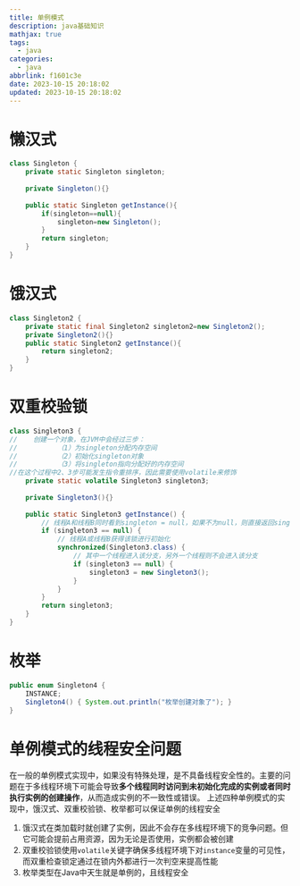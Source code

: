 ```yaml
---
title: 单例模式
description: java基础知识
mathjax: true
tags:
  - java
categories:
  - java
abbrlink: f1601c3e
date: 2023-10-15 20:18:02
updated: 2023-10-15 20:18:02
---
```

# 懒汉式
```java
class Singleton {  
    private static Singleton singleton;  
  
    private Singleton(){}  
  
    public static Singleton getInstance(){  
        if(singleton==null){  
            singleton=new Singleton();  
        }  
        return singleton;  
    }  
}
```
# 饿汉式
```java
class Singleton2 {  
    private static final Singleton2 singleton2=new Singleton2();  
    private Singleton2(){}  
    public static Singleton2 getInstance(){  
        return singleton2;  
    }  
}
```
# 双重校验锁
```java
class Singleton3 {  
//    创建一个对象，在JVM中会经过三步：  
//          （1）为singleton分配内存空间  
//          （2）初始化singleton对象  
//          （3）将singleton指向分配好的内存空间  
//在这个过程中2、3步可能发生指令重排序，因此需要使用volatile来修饰  
    private static volatile Singleton3 singleton3;  
  
    private Singleton3(){}  
  
    public static Singleton3 getInstance() { 
	    // 线程A和线程B同时看到singleton = null，如果不为null，则直接返回singleton   
        if (singleton3 == null) {  
	        // 线程A或线程B获得该锁进行初始化  
            synchronized(Singleton3.class) { 
	            // 其中一个线程进入该分支，另外一个线程则不会进入该分支
                if (singleton3 == null) {   
                    singleton3 = new Singleton3();  
                }  
            }  
        }  
        return singleton3;  
    }  
}
```
# 枚举
```java
public enum Singleton4 {  
    INSTANCE;  
    Singleton4() { System.out.println("枚举创建对象了"); }  
}
```
# 单例模式的线程安全问题
在一般的单例模式实现中，如果没有特殊处理，是不具备线程安全性的。主要的问题在于多线程环境下可能会导致**多个线程同时访问到未初始化完成的实例或者同时执行实例的创建操作**，从而造成实例的不一致性或错误。
上述四种单例模式的实现中，饿汉式、双重校验锁、枚举都可以保证单例的线程安全
1. 饿汉式在类加载时就创建了实例，因此不会存在多线程环境下的竞争问题。但它可能会提前占用资源，因为无论是否使用，实例都会被创建
2. 双重校验锁使用`volatile`关键字确保多线程环境下对`instance`变量的可见性，而双重检查锁定通过在锁内外都进行一次判空来提高性能
3. 枚举类型在Java中天生就是单例的，且线程安全